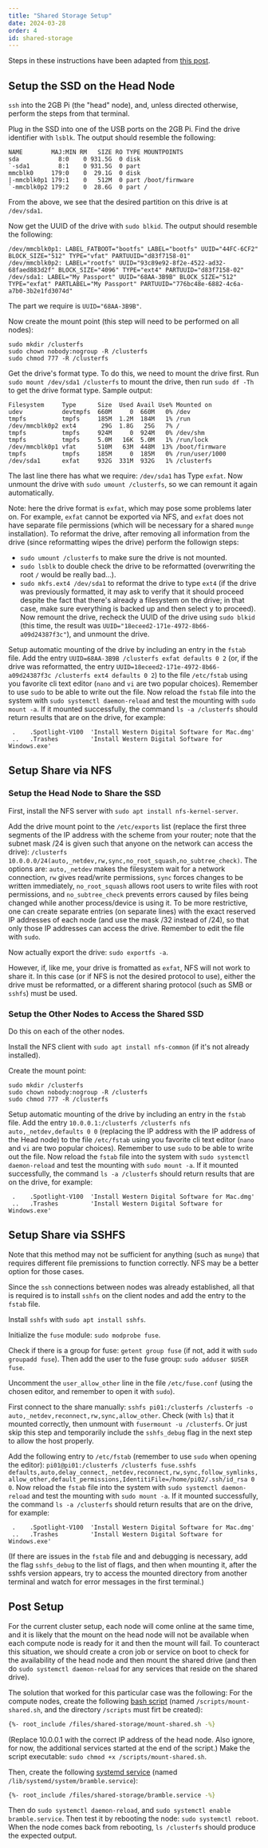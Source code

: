 ```yaml
---
title: "Shared Storage Setup"
date: 2024-03-28
order: 4
id: shared-storage
---
```

Steps in these instructions have been adapted from [this post](https://glmdev.medium.com/building-a-raspberry-pi-cluster-784f0df9afbd).

## Setup the SSD on the Head Node

`ssh` into the 2GB Pi (the "head" node), and, unless directed otherwise, perform the steps from that terminal.

Plug in the SSD into one of the USB ports on the 2GB Pi. Find the drive identifier with `lsblk`. The output should resemble the following:
```
NAME        MAJ:MIN RM   SIZE RO TYPE MOUNTPOINTS
sda           8:0    0 931.5G  0 disk 
`-sda1        8:1    0 931.5G  0 part 
mmcblk0     179:0    0  29.1G  0 disk 
|-mmcblk0p1 179:1    0   512M  0 part /boot/firmware
`-mmcblk0p2 179:2    0  28.6G  0 part /
```
From the above, we see that the desired partition on this drive is at `/dev/sda1`.

Now get the UUID of the drive with `sudo blkid`. The output should resemble the following:
```
/dev/mmcblk0p1: LABEL_FATBOOT="bootfs" LABEL="bootfs" UUID="44FC-6CF2" BLOCK_SIZE="512" TYPE="vfat" PARTUUID="d83f7158-01"
/dev/mmcblk0p2: LABEL="rootfs" UUID="93c89e92-8f2e-4522-ad32-68faed883d2f" BLOCK_SIZE="4096" TYPE="ext4" PARTUUID="d83f7158-02"
/dev/sda1: LABEL="My Passport" UUID="68AA-3B9B" BLOCK_SIZE="512" TYPE="exfat" PARTLABEL="My Passport" PARTUUID="776bc48e-6882-4c6a-a7b0-3b2e1fd3074d"
```
The part we require is `UUID="68AA-3B9B"`.

Now create the mount point (this step will need to be performed on all nodes):
```
sudo mkdir /clusterfs
sudo chown nobody:nogroup -R /clusterfs
sudo chmod 777 -R /clusterfs
```

Get the drive's format type. To do this, we need to mount the drive first. Run `sudo mount /dev/sda1 /clusterfs` to mount the drive, then run `sudo df -Th` to get the drive format type. Sample output:
```
Filesystem     Type      Size  Used Avail Use% Mounted on
udev           devtmpfs  660M     0  660M   0% /dev
tmpfs          tmpfs     185M  1.2M  184M   1% /run
/dev/mmcblk0p2 ext4       29G  1.8G   25G   7% /
tmpfs          tmpfs     924M     0  924M   0% /dev/shm
tmpfs          tmpfs     5.0M   16K  5.0M   1% /run/lock
/dev/mmcblk0p1 vfat      510M   63M  448M  13% /boot/firmware
tmpfs          tmpfs     185M     0  185M   0% /run/user/1000
/dev/sda1      exfat     932G  331M  932G   1% /clusterfs
```
The last line there has what we require: `/dev/sda1` has Type `exfat`. Now unmount the drive with `sudo umount /clusterfs`, so we can remount it again automatically.

Note: here the drive format is `exfat`, which may pose some problems later on. For example, `exfat` cannot be exported via NFS, and `exfat` does not have separate file permissions (which will be necessary for a shared `munge` installation).
To reformat the drive, after removing all information from the drive (since reformatting wipes the drive) perform the followign steps:
 - `sudo umount /clusterfs` to make sure the drive is not mounted.
 - `sudo lsblk` to double check the drive to be reformatted (overwriting the root `/` would be really bad...).
 - `sudo mkfs.ext4 /dev/sda1` to reformat the drive to type `ext4` (if the drive was previously formatted, it may ask to verify that it should proceed despite the fact that there's already a filesystem on the drive; in that case, make sure everything is backed up and then select y to proceed).
Now remount the drive, recheck the UUID of the drive using `sudo blkid` (this time, the result was `UUID="18eceed2-171e-4972-8b66-a09d24387f3c"`), and unmount the drive.

Setup automatic mounting of the drive by including an entry in the `fstab` file. Add the entry `UUID=68AA-3B9B /clusterfs exfat defaults 0 2` (or, if the drive was reformatted, the entry `UUID=18eceed2-171e-4972-8b66-a09d24387f3c /clusterfs ext4 defaults 0 2`) to the file `/etc/fstab` using you favorite cli text editor (`nano` and `vi` are two popular choices). Remember to use `sudo` to be able to write out the file. Now reload the `fstab` file into the system with `sudo systemctl daemon-reload` and test the mounting with `sudo mount -a`. If it mounted successfully, the command `ls -a /clusterfs` should return results that are on the drive, for example:
```
 .    .Spotlight-V100  'Install Western Digital Software for Mac.dmg'
 ..   .Trashes         'Install Western Digital Software for Windows.exe'
```

## Setup Share via NFS

### Setup the Head Node to Share the SSD

First, install the NFS server with `sudo apt install nfs-kernel-server`.

Add the drive mount point to the `/etc/exports` list (replace the first three segments of the IP address with the scheme from your router; note that the subnet mask /24 is given such that anyone on the network can access the drive): `/clusterfs    10.0.0.0/24(auto,_netdev,rw,sync,no_root_squash,no_subtree_check)`. 
The options are: `auto,_netdev` makes the filesystem wait for a network connection, `rw` gives read/write permissions, `sync` forces changes to be written immediately, `no_root_squash` allows root users to write files with root permissions, and `no_subtree_check` prevents errors caused by files being changed while another process/device is using it. To be more restrictive, one can create separate entries (on separate lines) with the exact reserved IP addresses of each node (and use the mask /32 instead of /24), so that only those IP addresses can access the drive.
Remember to edit the file with `sudo`.

Now actually export the drive: `sudo exportfs -a`.

However, if, like me, your drive is fromatted as `exfat`, NFS will not work to share it. In this case (or if NFS is not the desired protocol to use), either the drive must be reformatted, or a different sharing protocol (such as SMB or `sshfs`) must be used.

### Setup the Other Nodes to Access the Shared SSD

Do this on each of the other nodes.

Install the NFS client with `sudo apt install nfs-common` (if it's not already installed).

Create the mount point:
```
sudo mkdir /clusterfs
sudo chown nobody:nogroup -R /clusterfs
sudo chmod 777 -R /clusterfs
```

Setup automatic mounting of the drive by including an entry in the `fstab` file. Add the entry `10.0.0.1:/clusterfs /clusterfs nfs auto,_netdev,defaults 0 0` (replacing the IP address with the IP address of the Head node) to the file `/etc/fstab` using you favorite cli text editor (`nano` and `vi` are two popular choices). Remember to use `sudo` to be able to write out the file. Now reload the `fstab` file into the system with `sudo systemctl daemon-reload` and test the mounting with `sudo mount -a`. If it mounted successfully, the command `ls -a /clusterfs` should return results that are on the drive, for example:
```
 .    .Spotlight-V100  'Install Western Digital Software for Mac.dmg'
 ..   .Trashes         'Install Western Digital Software for Windows.exe'
```

## Setup Share via SSHFS

Note that this method may not be sufficient for anything (such as `munge`) that requires different file premissions to function correctly. NFS may be a better option for those cases.

Since the `ssh` connections between nodes was already established, all that is required is to install `sshfs` on the client nodes and add the entry to the `fstab` file.

Install `sshfs` with `sudo apt install sshfs`.

Initialize the `fuse` module: `sudo modprobe fuse`.

Check if there is a group for fuse: `getent group fuse` (if not, add it with `sudo groupadd fuse`). Then add the user to the fuse group: `sudo adduser $USER fuse`.

Uncomment the `user_allow_other` line in the file `/etc/fuse.conf` (using the chosen editor, and remember to open it with `sudo`).

First connect to the share manually: `sshfs pi01:/clusterfs /clusterfs -o auto,_netdev,reconnect,rw,sync,allow_other`. Check (with `ls`) that it mounted correctly, then unmount with `fusermount -u /clusterfs`. Or just skip this step and temporarily include the `sshfs_debug` flag in the next step to allow the host properly. 

Add the following entry to `/etc/fstab` (remember to use `sudo` when opening the editor): `pi01@pi01:/clusterfs /clusterfs fuse.sshfs defaults,auto,delay_connect,_netdev,reconnect,rw,sync,follow_symlinks,allow_other,default_permissions,IdentitiFile=/home/pi02/.ssh/id_rsa 0 0`. Now reload the `fstab` file into the system with `sudo systemctl daemon-reload` and test the mounting with `sudo mount -a`. If it mounted successfully, the command `ls -a /clusterfs` should return results that are on the drive, for example:
```
 .    .Spotlight-V100  'Install Western Digital Software for Mac.dmg'
 ..   .Trashes         'Install Western Digital Software for Windows.exe'
```
(If there are issues in the `fstab` file and and debugging is necessary, add the flag `sshfs_debug` to the list of flags, and then when mounting it, after the sshfs version appears, try to access the mounted directory from another terminal and watch for error messages in the first terminal.)

## Post Setup

For the current cluster setup, each node will come online at the same time, and it is likely that the mount on the head node will not be available when each compute node is ready for it and then the mount will fail. To counteract this situation, we should create a cron job or service on boot to check for the availability of the head node and then mount the shared drive (and then do `sudo systemctl daemon-reload` for any services that reside on the shared drive).

The solution that worked for this particular case was the following:
For the compute nodes, create the following [bash script](https://r-spiewak.github.io/rpi-bramble/files/shared-storage/mount-shared.sh) (named `/scripts/mount-shared.sh`, and the directory `/scripts` must firt be created):
```bash title=mount-shared.sh
{%- root_include /files/shared-storage/mount-shared.sh -%}
```
(Replace 10.0.0.1 with the correct IP address of the head node. Also ignore, for now, the additional services started at the end of the script.)
Make the script executable: `sudo chmod +x /scripts/mount-shared.sh`.

Then, create the following [systemd service](https://r-spiewak.github.io/rpi-bramble/files/shared-storage/bramble.service) (named `/lib/systemd/system/bramble.service`): 

```bash title=bramble.service
{%- root_include /files/shared-storage/bramble.service -%}
```
Then do `sudo systemctl daemon-reload`, and `sudo systemctl enable bramble.service`.
Then test it by rebooting the node: `sudo systemctl reboot`.
When the node comes back from rebooting, `ls /clusterfs` should produce the expected output.
